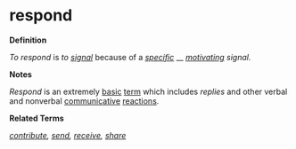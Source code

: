 # respond

**Definition**

_To respond_ is _to_ [_signal_](signal.md) because of a [_specific_](specific.md) __ [_motivating_](motivate.md) _signal._

**Notes**

_Respond_ is an extremely [basic](base.md) [term](term.md) which includes _replies_ and other verbal and nonverbal [communicative](communicate.md) [reactions](reaction.md).

**Related Terms**

[_contribute_](contribute.md)_,_ [_send_](send.md)_,_ [_receive_](receive.md)_,_ [_share_](share.md)
